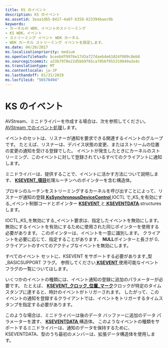 ```yaml
---
title: KS のイベント
description: KS のイベント
ms.assetid: 3eaa1d65-8417-4a07-b358-823394baec9b
keywords:
- カーネルの WDK、イベントのストリーミング
- KS WDK、イベント
- ストリーミング イベント WDK カーネル
- WDK カーネル ストリーミング イベントを設定します。
ms.date: 04/20/2017
ms.localizationpriority: medium
ms.openlocfilehash: bceebdf9976e17d3a727daebde61024f089c8eb8
ms.sourcegitcommit: a33b7978e22d5bb9f65ca7056f955319049a2e4c
ms.translationtype: MT
ms.contentlocale: ja-JP
ms.lasthandoff: 01/31/2019
ms.locfileid: "56578494"
---
```

# <a name="ks-events"></a>KS のイベント





AVStream、ミニドライバーを作成する場合は、次を参照してください。 [AVStream でのイベント処理](event-handling-in-avstream.md)します。

イベントのセットは、リスナーが通知を要求できる関連するイベントのグループです。 たとえば、リスナーは、デバイス状態の変更、またはストリームの位置の変更の通知を受ける登録でした。 イベントが発生したときにカーネルのストリーミング、このイベントに対して登録されているすべてのクライアントに通知します。

ミニドライバーは、提供することで、イベントに活かす方法について説明します、 [ **KSEVENT\_項目**](https://msdn.microsoft.com/library/windows/hardware/ff561862)処理ルーチンへのポインターを含む構造体。

プロキシのルーチンをストリーミングするカーネルを呼び出すことによって、リスナーが通知の登録[ **KsSynchronousDeviceControl** ](https://msdn.microsoft.com/library/windows/hardware/ff567142) IOCTL で\_KS\_を有効にする\_イベント制御コードとポインター [ **KSEVENT** ](https://msdn.microsoft.com/library/windows/hardware/ff561744)と[ **KSEVENTDATA**](https://msdn.microsoft.com/library/windows/hardware/ff561750).structures します。

IOCTL\_KS\_を無効にする\_イベント要求は、指定したイベントを無効にします。 無効にするイベントを有効にするために使用された同じポインターを使用する必要があります。 このポインターは、イベントを一意に識別します。 クライアントを必要に応じて、指定することがあります、 **NULL**ポインターと長さが 0、クライアントのすべてのアクティブなイベントを無効にします。

すべてのイベント セットに、KSEVENT をサポートする必要があります\_型\_BASICSUPPORT フラグ。 参照してください[ **KSEVENT** ](https://msdn.microsoft.com/library/windows/hardware/ff561744)使用可能なイベント フラグの一覧についてはします。

いくつかのイベントの種類には、イベント通知の登録に追加のパラメーターが必要です。 たとえば、 [ **KSEVENT\_クロック\_位置\_マーク**](https://msdn.microsoft.com/library/windows/hardware/ff561811)クロックが特定のタイムスタンプに達すると、時計のイベントがトリガーされます。 したがって、このイベントの通知を登録するクライアントでは、イベントをトリガーするタイムスタンプを指定する必要があります。

このような場合は、ミニドライバーは後のデータ バッファーに追加のデータ パラメーターを渡す、 [ **KSEVENTDATA** ](https://msdn.microsoft.com/library/windows/hardware/ff561750)構造体。 このようなイベントの種類をサポートするミニドライバーは、通知のデータを保持するために、KSEVENTDATA、型のうち最初のメンバーは、拡張データ構造体を使用します。

 

 




